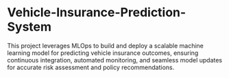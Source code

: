 # Vehicle-Insurance-Prediction-System
This project leverages MLOps to build and deploy a scalable machine learning model for predicting vehicle insurance outcomes, ensuring continuous integration, automated monitoring, and seamless model updates for accurate risk assessment and policy recommendations.
